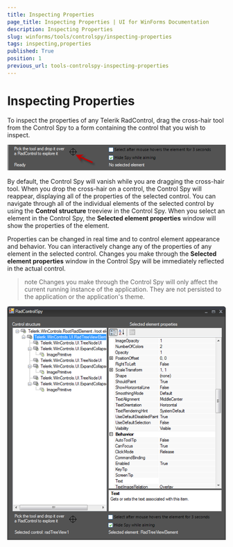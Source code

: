 ```yaml
---
title: Inspecting Properties
page_title: Inspecting Properties | UI for WinForms Documentation
description: Inspecting Properties
slug: winforms/tools/controlspy/inspecting-properties
tags: inspecting,properties
published: True
position: 1
previous_url: tools-controlspy-inspecting-properties
---
```


# Inspecting Properties



To inspect the properties of any Telerik RadControl, drag the cross-hair tool from the Control Spy to a form containing the control that you wish to inspect.

![tools-controlspy-inspecting-properties 001](images/tools-controlspy-inspecting-properties001.png)

By default, the Control Spy will vanish while you are dragging the cross-hair tool. When you drop the cross-hair on a control, the Control Spy will reappear, displaying all of the properties of the selected control. You can navigate through all of the individual elements of the selected control by using the __Control structure__ treeview in the Control Spy. When you select an element in the Control Spy, the __Selected element properties__ window will show the properties of the element. 

Properties can be changed in real time and to control element appearance and behavior. You can interactively change any of the properties of any element in the selected control. Changes you make through the __Selected element properties__ window in the Control Spy will be immediately reflected in the actual control.

>note Changes you make through the Control Spy will only affect the current running instance of the application. They are not persisted to the application or the application's theme.
>

![tools-controlspy-inspecting-properties 002](images/tools-controlspy-inspecting-properties002.png)
